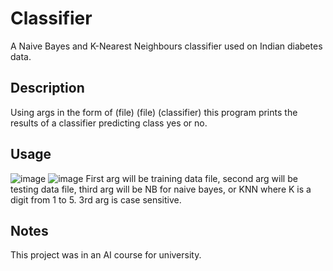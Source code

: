 # Classifier
A Naive Bayes and K-Nearest Neighbours classifier used on Indian diabetes data.

## Description
Using args in the form of (file) (file) (classifier) this program prints the results of a classifier predicting class yes or no. 

## Usage
![image](https://user-images.githubusercontent.com/18254925/141692099-8b256543-6b66-4422-9c83-bebbf57afd2d.png)
![image](https://user-images.githubusercontent.com/18254925/141692140-1c0fda0a-d2d0-479a-bf9c-8293742831cd.png)
First arg will be training data file, second arg will be testing data file, third arg will be NB for naive bayes, or KNN where K is a digit from 1 to 5. 3rd arg is case sensitive.

## Notes
This project was in an AI course for university.
